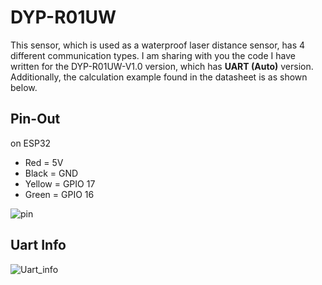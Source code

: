 # DYP-R01UW

This sensor, which is used as a waterproof laser distance sensor, has 4 different communication types. I am sharing with you the code I have written for the DYP-R01UW-V1.0 version, which has **UART (Auto)** version. Additionally, the calculation example found in the datasheet is as shown below.
## Pin-Out
on ESP32
- Red = 5V
- Black = GND
- Yellow = GPIO 17
- Green = GPIO 16

![pin](https://github.com/samimorsoglu/DYP-R01UW-V1.0-UART/assets/91805005/262a2a02-e48c-4a84-863b-2cae7e3186f5)

## Uart Info 

![Uart_info](https://github.com/samimorsoglu/DYP-R01UW-V1.0-UART/assets/91805005/0e99dfff-d22b-4975-a287-1080801c219c)
